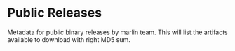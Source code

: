 # Public Releases
Metadata for public binary releases by marlin team.
This will list the artifacts available to download with right MD5 sum.